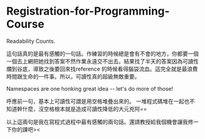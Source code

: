 # Registration-for-Programming-Course

Readability Counts.

這句話真的是最有感觸的一句話。作練習的時候總是會有不會的地方，你都要一個一個去上網把她找到答案不然作業永遠交不出去。結果找了半天的答案因為可讀性爛到谷底，導致之後要回來找reference 的時候看得腦袋流血。這完全就是最浪費時間跟生命的一件事。所以，可讀性真的超級無敵重要。

Namespaces are one honking great idea -- let's do more of those!

呼應前一句，基本上可讀性可謂是用空格堆疊出來的。
一堆程式碼堆在一起也不知道幹什麼，沒空格根本就是造成可讀性降低的大元兇阿==

以上這兩句是我在寫程式過程中最有感觸的兩句話。還請教授給我個機會讓我修一下你的課吧><
